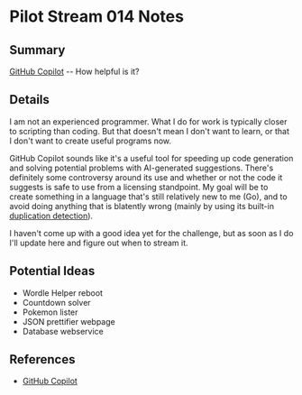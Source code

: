 # Pilot Stream 014 Notes

## Summary

[GitHub Copilot](https://github.com/features/copilot) -- How helpful is it?

## Details

I am not an experienced programmer. What I do for work is typically closer to scripting than coding. But that doesn't mean I don't want to learn, or that I don't want to create useful programs now.

GitHub Copilot sounds like it's a useful tool for speeding up code generation and solving potential problems with AI-generated suggestions. There's definitely some controversy around its use and whether or not the code it suggests is safe to use from a licensing standpoint. My goal will be to create something in a language that's still relatively new to me (Go), and to avoid doing anything that is blatently wrong (mainly by using its built-in [duplication detection](https://docs.github.com/en/copilot/configuring-github-copilot/configuring-github-copilot-settings-on-githubcom#enabling-or-disabling-duplication-detection)).

I haven't come up with a good idea yet for the challenge, but as soon as I do I'll update here and figure out when to stream it.

## Potential Ideas

* Wordle Helper reboot
* Countdown solver
* Pokemon lister
* JSON prettifier webpage
* Database webservice

## References

* [GitHub Copilot](https://github.com/features/copilot)
